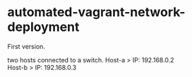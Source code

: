 # automated-vagrant-network-deployment

First version.

two hosts connected to a switch.
Host-a  > IP: 192.168.0.2	
Host-b  > IP: 192.168.0.3	